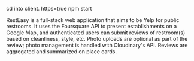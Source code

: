 cd into client.  https=true npm start

RestEasy is a full-stack web application that aims to be Yelp for public restrooms. It uses the Foursquare API to present establishments on a Google Map, and authenticated users can submit reviews of restroom(s) based on cleanliness, style, etc. Photo uploads are optional as part of the review; photo management is handled with Cloudinary's API. Reviews are aggregated and summarized on place cards.
